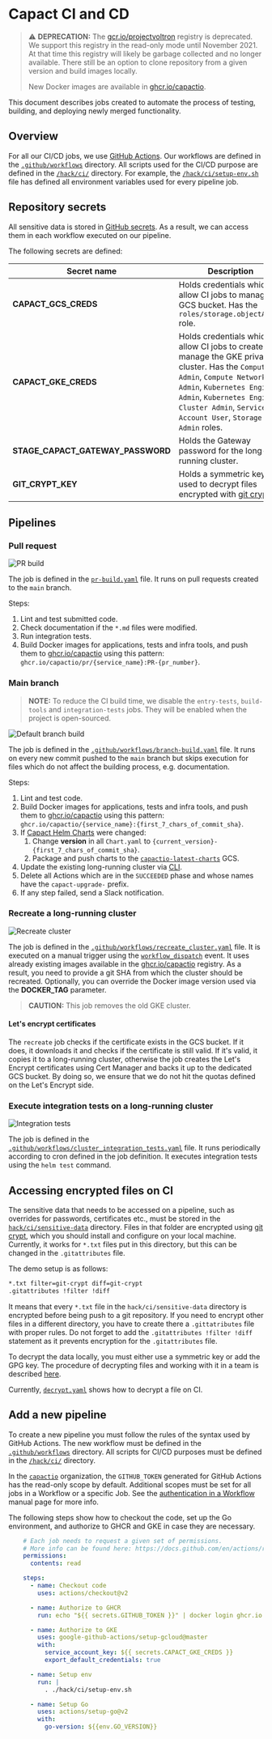 #  Capact CI and CD

> ⚠️ **DEPRECATION:** The [gcr.io/projectvoltron](https://gcr.io/projectvoltron) registry is deprecated. We support this registry in the read-only mode until November 2021. At that time this registry will likely be garbage collected and no longer available. There still be an option to clone repository from a given version and build images locally.
>
> New Docker images are available in [ghcr.io/capactio](https://github.com/orgs/capactio/packages?ecosystem=container).

This document describes jobs created to automate the process of testing, building, and deploying newly merged functionality.

##  Overview

For all our CI/CD jobs, we use [GitHub Actions](https://docs.github.com/en/free-pro-team@latest/actions). Our workflows are defined in the [`.github/workflows`](https://github.com/capactio/capact/tree/main/.github/workflows) directory. All scripts used for the CI/CD purpose are defined in the [`/hack/ci/`](https://github.com/capactio/capact/tree/main/hack/ci) directory. For example, the [`/hack/ci/setup-env.sh`](https://github.com/capactio/capact/tree/main/hack/ci/setup-env.sh) file has defined all environment variables used for every pipeline job.

##  Repository secrets

All sensitive data is stored in [GitHub secrets](https://docs.github.com/en/free-pro-team@latest/actions/reference/encrypted-secrets). As a result, we can access them in each workflow executed on our pipeline.

The following secrets are defined:

| Secret name                       | Description                                                                                                                                                                                                                                        |
|-----------------------------------|----------------------------------------------------------------------------------------------------------------------------------------------------------------------------------------------------------------------------------------------------|
| **CAPACT_GCS_CREDS**              | Holds credentials which allow CI jobs to manage GCS bucket. Has the `roles/storage.objectAdmin` role.                                                                                                                                              |
| **CAPACT_GKE_CREDS**              | Holds credentials which allow CI jobs to create and manage the GKE private cluster. Has the `Compute Admin`, `Compute Network Admin`, `Kubernetes Engine Admin`, `Kubernetes Engine Cluster Admin`, `Service Account User`, `Storage Admin` roles. |
| **STAGE_CAPACT_GATEWAY_PASSWORD** | Holds the Gateway password for the long-running cluster.                                                                                                                                                                                           |
| **GIT_CRYPT_KEY**                 | Holds a symmetric key used to decrypt files encrypted with [git crypt](https://github.com/AGWA/git-crypt).                                                                                                                                         |

##  Pipelines

###  Pull request

![PR build](./assets/ci-pr-build.svg)

The job is defined in the [`pr-build.yaml`](https://github.com/capactio/capact/tree/main/.github/workflows/pr-build.yaml) file. It runs on pull requests created to the `main` branch.

Steps:

1. Lint and test submitted code.
1. Check documentation if the `*.md` files were modified. 
1. Run integration tests.
1. Build Docker images for applications, tests and infra tools, and push them to [ghcr.io/capactio](https://github.com/orgs/capactio/packages?ecosystem=container) using this pattern: `ghcr.io/capactio/pr/{service_name}:PR-{pr_number}`.

### Main branch

> **NOTE:** To reduce the CI build time, we disable the `entry-tests`, `build-tools` and `integration-tests` jobs. They will be enabled when the project is open-sourced.

![Default branch build](./assets/ci-default-branch-build.svg)

The job is defined in the [`.github/workflows/branch-build.yaml`](https://github.com/capactio/capact/tree/main/.github/workflows/branch-build.yaml) file. It runs on every new commit pushed to the `main` branch but skips execution for files which do not affect the building process, e.g. documentation.

Steps:

1. Lint and test code.
1. Build Docker images for applications, tests and infra tools, and push them to [ghcr.io/capactio](https://github.com/orgs/capactio/packages?ecosystem=container) using this pattern: `ghcr.io/capactio/{service_name}:{first_7_chars_of_commit_sha}`.
1. If [Capact Helm Charts](https://github.com/capactio/capact/tree/main/deploy/kubernetes/charts) were changed:
   1. Change **version** in all `Chart.yaml` to `{current_version}-{first_7_chars_of_commit_sha}`.
   1. Package and push charts to the [`capactio-latest-charts`](https://storage.googleapis.com/capactio-latest-charts) GCS.   
2. Update the existing long-running cluster via [CLI](../cli/commands/capact_upgrade.md).
1. Delete all Actions which are in the `SUCCEEDED` phase and whose names have the `capact-upgrade-` prefix. 
1. If any step failed, send a Slack notification.

###  Recreate a long-running cluster

![Recreate cluster](./assets/ci-recreate-cluster.svg)

The job is defined in the [`.github/workflows/recreate_cluster.yaml`](https://github.com/capactio/capact/tree/main/.github/workflows/recreate_cluster.yaml) file. It is executed on a manual trigger using the [`workflow_dispatch`](https://github.blog/changelog/2020-07-06-github-actions-manual-triggers-with-workflow_dispatch/) event. It uses already existing images available in the [ghcr.io/capactio](https://github.com/orgs/capactio/packages?ecosystem=container) registry. As a result, you need to provide a git SHA from which the cluster should be recreated. Optionally, you can override the Docker image version used via the **DOCKER_TAG** parameter.

> **CAUTION:** This job removes the old GKE cluster.

####  Let's encrypt certificates

The `recreate` job checks if the certificate exists in the GCS bucket. If it does, it downloads it and checks if the certificate is still valid. If it's valid, it copies it to a long-running cluster, otherwise the job creates the Let's Encrypt certificates using Cert Manager and backs it up to the dedicated GCS bucket. By doing so, we ensure that we do not hit the quotas defined on the Let's Encrypt side.

###  Execute integration tests on a long-running cluster

![Integration tests](./assets/ci-integration-tests.svg)

The job is defined in the [`.github/workflows/cluster_integration_tests.yaml`](https://github.com/capactio/capact/tree/main/.github/workflows/cluster_integration_tests.yaml) file. It runs periodically according to cron defined in the job definition. It executes integration tests using the `helm test` command.

##  Accessing encrypted files on CI

The sensitive data that needs to be accessed on a pipeline, such as overrides for passwords, certificates etc., must be stored in the [`hack/ci/sensitive-data`](https://github.com/capactio/capact/tree/main/hack/ci/sensitive-data) directory. Files in that folder are encrypted using [git crypt](https://github.com/AGWA/git-crypt), which you should install and configure on your local machine. Currently, it works for `*.txt` files put in this directory, but this can be changed in the `.gitattributes` file.

The demo setup is as follows:

```bash
*.txt filter=git-crypt diff=git-crypt
.gitattributes !filter !diff
```

It means that every `*.txt` file in the `hack/ci/sensitive-data` directory is encrypted before being push to a git repository. If you need to encrypt other files in a different directory, you have to create there a `.gittatributes` file with proper rules. Do not forget to add the `.gitattributes !filter !diff` statement as it prevents encryption for the `.gitattributes` file.

To decrypt the data locally, you must either use a symmetric key or add the GPG key. The procedure of decrypting files and working with it in a team is described [here](https://buddy.works/guides/git-crypt#working-in-team-with-git-crypt).

Currently, [`decrypt.yaml`](https://github.com/capactio/capact/tree/main/.github/workflows/decrypt.yaml) shows how to decrypt a file on CI.

##  Add a new pipeline

To create a new pipeline you must follow the rules of the syntax used by GitHub Actions. The new workflow must be defined in the [`.github/workflows`](https://github.com/capactio/capact/tree/main/.github/workflows) directory. All scripts for CI/CD purposes must be defined in the [`/hack/ci/`](https://github.com/capactio/capact/tree/main/hack/ci) directory.

In the [`capactio`](https://github.com/capactio) organization, the `GITHUB_TOKEN` generated for GitHub Actions has the read-only scope by default. Additional scopes must be set for all jobs in a Workflow or a specific Job. See the [authentication in a Workflow](https://docs.github.com/en/actions/reference/authentication-in-a-workflow#permissions-for-the-github_token) manual page for more info.

The following steps show how to checkout the code, set up the Go environment, and authorize to GHCR and GKE in case they are necessary.

```yaml
    # Each job needs to request a given set of permissions.
    # More info can be found here: https://docs.github.com/en/actions/reference/authentication-in-a-workflow#permissions-for-the-github_token
    permissions:
      contents: read

    steps:    
      - name: Checkout code
        uses: actions/checkout@v2

      - name: Authorize to GHCR
        run: echo "${{ secrets.GITHUB_TOKEN }}" | docker login ghcr.io -u ${{ github.actor }} --password-stdin

      - name: Authorize to GKE
        uses: google-github-actions/setup-gcloud@master
        with:
          service_account_key: ${{ secrets.CAPACT_GKE_CREDS }}
          export_default_credentials: true

      - name: Setup env
        run: |
          . ./hack/ci/setup-env.sh

      - name: Setup Go
        uses: actions/setup-go@v2
        with:
          go-version: ${{env.GO_VERSION}}
```
